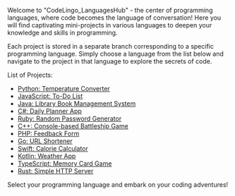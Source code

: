 Welcome to "CodeLingo_LanguagesHub" - the center of programming languages, where code becomes the language of conversation! Here you will find captivating mini-projects in various languages to deepen your knowledge and skills in programming.

Each project is stored in a separate branch corresponding to a specific programming language. Simply choose a language from the list below and navigate to the project in that language to explore the secrets of code.

List of Projects:

- [Python: Temperature Converter](/tree/python_project)
- [JavaScript: To-Do List](/tree/javascript_project)
- [Java: Library Book Management System](/tree/java_project)
- [C#: Daily Planner App](/tree/csharp_project)
- [Ruby: Random Password Generator](/tree/ruby_project)
- [C++: Console-based Battleship Game](/tree/cpp_project)
- [PHP: Feedback Form](/tree/php_project)
- [Go: URL Shortener](/tree/go_project)
- [Swift: Calorie Calculator](/tree/swift_project)
- [Kotlin: Weather App](/tree/kotlin_project)
- [TypeScript: Memory Card Game](/tree/typescript_project)
- [Rust: Simple HTTP Server](/tree/rust_project)

Select your programming language and embark on your coding adventures!
